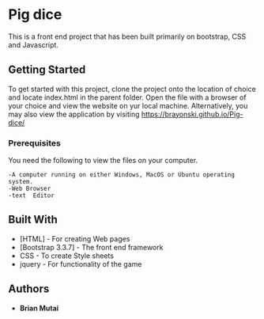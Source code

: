 # Pig dice

This is a front end project that has been built primarily on bootstrap, CSS and Javascript.

## Getting Started

To get started with this project, clone the project onto the location of choice and locate index.html in the parent folder. Open the file with a browser of your choice and view the website on yur local machine. Alternatively, you may also view the application by visiting https://brayonski.github.io/Pig-dice/

### Prerequisites

You need the following to view the files on your computer.

```
-A computer running on either Windows, MacOS or Ubuntu operating system.
-Web Browser
-text  Editor
```

## Built With

* [HTML] - For creating Web pages
* [Bootstrap 3.3.7] - The front end framework
* CSS - To create Style sheets
* jquery - For functionality of the game


## Authors

* **Brian Mutai** 
